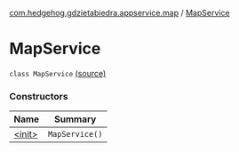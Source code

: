 [com.hedgehog.gdzietabiedra.appservice.map](../index.md) / [MapService](./index.md)

# MapService

`class MapService` [(source)](https://github.com/asvid/GdzieTaBiedra/tree/master/app/src/main/java/com/hedgehog/gdzietabiedra/appservice/map/MapService.kt#L3)

### Constructors

| Name | Summary |
|---|---|
| [&lt;init&gt;](-init-.md) | `MapService()` |
